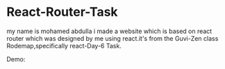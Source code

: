 <h1>React-Router-Task</h1>

my name is mohamed abdulla i made a website which is based on react router which was designed by me using react.it's from the Guvi-Zen class Rodemap,specifically react-Day-6 Task.
 
Demo: <Link to=https://grand-faun-5c1450.netlify.app></Link>
